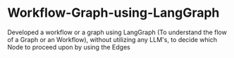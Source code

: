 # Workflow-Graph-using-LangGraph

Developed a workflow or a graph using LangGraph (To understand the flow of a Graph or an Workflow), without utilizing any LLM's, to decide which Node to proceed upon by using the Edges


